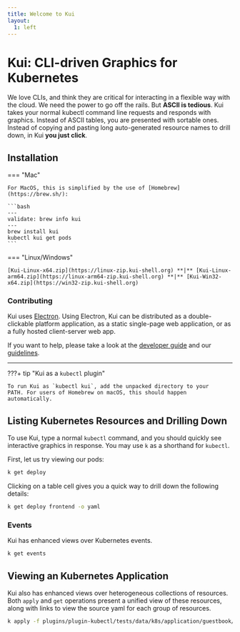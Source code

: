 ```yaml
---
title: Welcome to Kui
layout:
  1: left
---
```


# Kui: CLI-driven Graphics for Kubernetes

We love CLIs, and think they are critical for interacting in a
flexible way with the cloud. We need the power to go off the
rails. But **ASCII is tedious**. Kui takes your normal kubectl command
line requests and responds with graphics. Instead of ASCII tables, you
are presented with sortable ones. Instead of copying and pasting long
auto-generated resource names to drill down, in Kui **you just
click**.

## Installation

=== "Mac"

    For MacOS, this is simplified by the use of [Homebrew](https://brew.sh/):

    ```bash
    ---
    validate: brew info kui
    ---
    brew install kui
    kubectl kui get pods
    ```

=== "Linux/Windows"
    
    [Kui-Linux-x64.zip](https://linux-zip.kui-shell.org) **|** [Kui-Linux-arm64.zip](https://linux-arm64-zip.kui-shell.org) **|** [Kui-Win32-x64.zip](https://win32-zip.kui-shell.org)

### Contributing

Kui uses [Electron](https://electronjs.org). Using Electron, Kui can
be distributed as a double-clickable platform application, as a static
single-page web application, or as a fully hosted client-server web
app.

If you want to help, please take a look at the [developer
guide](https://github.com/IBM/kui/wiki) and our
[guidelines](CONTRIBUTING.md).

---

???+ tip "Kui as a `kubectl` plugin"

    To run Kui as `kubectl kui`, add the unpacked directory to your
    PATH. For users of Homebrew on macOS, this should happen automatically.

## Listing Kubernetes Resources and Drilling Down

To use Kui, type a normal `kubectl` command, and you should quickly
see interactive graphics in response. You may use `k` as a shorthand
for `kubectl`.

First, let us try viewing our pods:

```bash
k get deploy
```

Clicking on a table cell gives you a quick way to drill down the
following details:

```bash
k get deploy frontend -o yaml
```

### Events

Kui has enhanced views over Kubernetes events.

```bash
k get events
```

## Viewing an Kubernetes Application

Kui also has enhanced views over heterogeneous collections of
resources. Both `apply` and `get` operations present a unified view of
these resources, along with links to view the source yaml for each
group of resources.

```bash
k apply -f plugins/plugin-kubectl/tests/data/k8s/application/guestbook/
```
